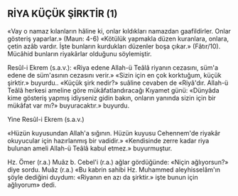## RİYA KÜÇÜK ŞİRKTİR (1)

«Vay o namaz kılanların hâline ki, onlar kıldıkları namazdan gaafildirler. Onlar göste­riş yaparlar.» (Maun: 4-6) «Kötülük yapmakla düzen kuranlara, onlara, çetin azâb vardır. İşte bunların kurdukları düzenler boşa çıkar.» (Fâtır/10). Mücâhid bunların riyakârlar olduğu­nu söylemiştir.

Resûl-i Ekrem (s.a.v.): «Riya edene Allah-ü Teâlâ riyanın cezasını, süm'a edene de süm'asının cezasını verir.» «Sizin için en çok korktuğum, küçük şirktir.» buyurdu.. «Küçük şirk nedir?» suâline cevaben de «Riyâ'dır. Allah-ü Teâlâ herkesi ameline göre mükâfat­landıracağı Kıyamet günü: «Dünyâda kime gösteriş yapmış idiyseniz gidin bakın, onların yanında sizin için bir mükâfat var mı?» buyu­racaktır.» buyurdu.

Yine Resûl-i Ekrem (s.a.v.)

«Hüzün kuyusundan Allah'a sığının. Hü­zün kuyusu Cehennem'de riyakâr okuyucular için hazırlanmış bir vadidir.» «Kendisinde zerre kadar riya bulunan ameli Allah-ü Teâlâ kabul etmez.» buyurmuştur.

Hz. Ömer (r.a.) Muâz b. Cebel'i (r.a.) ağ­lar gördüğünde: «Niçin ağlıyorsun?» diye sor­du. Muâz (r.a.) «Bu kabrin sahibi Hz. Muhammed aleyhisselâm'ın şöyle dediğini duydum: «Riyanın en azı da şirktir.» işte bunun için ağlıyorum» dedi.
